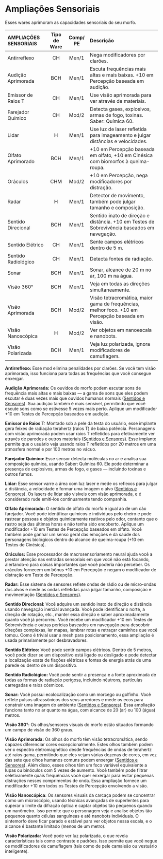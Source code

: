 # Ampliações Sensoriais

Esses wares aprimoram as capacidades sensoriais do seu morfo.

<!--sort-->

| AMPLIAÇÕES SENSORIAIS | Tipo de Ware | Comp/<wbr>PE | Descrição                                                                                        |
|:--------------------- |:------------:|:-------------------------------------:|:------------------------------------------------------------------------------------------------ |
| Antirreflexo          |      CH      |                 Men/1                 | Nega modificadores por clarões.                                                                  |
| Audição Aprimorada    |     BCH      |                 Men/1                 | Escuta frequências mais altas e mais baixas. +10 em Percepção baseada em audição.                |
| Emissor de Raios T    |      CH      |                 Men/1                 | Use visão aprimorada para ver através de materiais.                                              |
| Farejador Químico     |      CH      |                 Mod/2                 | Detecta gases, explosivos, armas de fogo, toxinas. Saber: Química 60.                            |
| Lidar                 |      H       |                 Men/1                 | Use luz de laser refletida para imageamento e julgar distâncias e velocidades.                   |
| Olfato Aprimorado     |     BCH      |                 Men/1                 | +10 em Percepção baseada em olfato, +10 em Cinésica com biomorfos à queima-roupa.                |
| Oráculos              |     CHM      |                 Mod/2                 | +10 em Percepção, nega modificadores por distração.                                              |
| Radar                 |      H       |                 Men/1                 | Detector de movimento, também pode julgar tamanho e composição.                                  |
| Sentido Direcional    |     BCH      |                 Men/1                 | Sentido inato de direção e distância. +10 em Testes de Sobrevivência baseados em navegação.      |
| Sentido Elétrico      |      CH      |                 Men/1                 | Sente campos elétricos dentro de 5&nbsp;m.                                                       |
| Sentido Radiológico   |      CH      |                 Men/1                 | Detecta fontes de radiação.                                                                      |
| Sonar                 |     BCH      |                 Men/1                 | Sonar, alcance de 20&nbsp;m no ar, 100&nbsp;m na água.                                           |
| Visão 360°            |     BCH      |                 Men/1                 | Veja em todas as direções simultaneamente.                                                       |
| Visão Aprimorada      |     BCH      |                 Mod/2                 | Visão tetracromática, maior gama de frequências, melhor foco. +10 em Percepção baseada em visão. |
| Visão Nanoscópica     |      H       |                 Mod/2                 | Ver objetos em nanoescala e nanobots.                                                            |
| Visão Polarizada      |     BCH      |                 Men/1                 | Veja luz polarizada, ignora modificadores de camuflagem.                                         |

<!--sort-->

**Antirreflexo:** Esse mod elimina penalidades por clarões. Se você tem visão aprimorada, isso funciona para todas as frequências que você consegue enxergar.

**Audição Aprimorada:** Os ouvidos do morfo podem escutar sons de frequência mais altas e mais baixas — a gama de sons que eles podem escutar é duas vezes mais que ouvidos humanos normais ([Sentidos e Sensores](07-senses-and-sensors.md)). Sua audição também é mais sensível, permitindo que você escute sons como se estivesse 5 vezes mais perto. Aplique um modificador +10 em Testes de Percepção baseados em audição.

**Emissor de Raios T:** Montado sob a pele da testa do usuário, esse implante gera feixes de radiação terahertz (raios T) de baixa potência. Personagens com visão aprimorada podem usar raios T refletidos para efetivamente ver através de paredes e outros materiais ([Sentidos e Sensores](07-senses-and-sensors.md)). Esse implante permite que o usuário veja usando raios T refletidos por 20 metros em uma atmosfera normal e por 100 metros no vácuo.

**Farejador Químico:** Esse sensor detecta moléculas no ar e analisa sua composição química, usando Saber: Química 60. Ele pode determinar a presença de explosivos, armas de fogo, e gases — incluindo toxinas e outros fumos.

**Lidar:** Esse sensor varre a área com luz laser e mede os reflexos para julgar a distância, a velocidade e formar uma imagem o alvo ([Sentidos e Sensores](07-senses-and-sensors.md)). Os lasers de lidar são visíveis com visão aprimorada, e é considerado rude emiti-los continuamente tendo companhia.

**Olfato Aprimorado:** O sentido de olfato do morfo é igual ao de um cão farejador. Você pode identificar químicos e indivíduos pelo cheiro e pode rastrear pessoas e objetos quimicamente reativos pelo odor, contanto que o rastro seja das últimas horas e não tenha sido encoberto. Aplique um modificador +10 em Testes de Percepção baseados em olfato. Você também pode ganhar um senso geral das emoções e da saúde dos personagens biológicos dentro do alcance de queima-roupa (+10 em Testes de Cinésica).

**Oráculos:** Esse processador de macrosensoriamento neural ajuda você a prestar atenção nas entradas sensoriais em que você não está focando, alertando-o para coisas importantes que você poderia não perceber. Os oráculos fornecem um bônus +10 em Percepção e negam o modificador de distração em Teste de Percepção.

**Radar:** Esse sistema de sensores reflete ondas de rádio ou de micro-ondas dos alvos e mede as ondas refletidas para julgar tamanho, composição e movimentação ([Sentidos e Sensores](07-senses-and-sensors.md)).

**Sentido Direcional:** Você adquire um sentido inato de direção e distância usando navegação inercial avançada. Você pode identificar o norte, a direção de rotação, etc., manter essa direção e saber aproximadamente quanto você já percorreu. Você recebe um modificador +10 em Testes de Sobrevivência e outras perícias baseados em navegação para descobrir direções complexas, ler mapas, lembrar rotas e retraçar caminhos que você tomou. Como é trivial usar a mesh para posicionamento, essa ampliação é usada primariamente por desbravadores.

**Sentido Elétrico:** Você pode sentir campos elétricos. Dentro de 5 metros, você pode dizer se um dispositivo está ligado ou desligado e pode detectar a localização exata de fiações elétricas e fontes de energia atrás de uma parede ou dentro de um dispositivo.

**Sentido Radiológico:** Você pode sentir a presença e a fonte aproximada de todas as formas de radiação perigosa, incluindo nêutrons, partículas carregadas e raios cósmicos.

**Sonar:** Você possui ecolocalização como um morcego ou golfinho. Você reflete pulsos ultrassônicos dos seus arredores e mede os ecos para construir uma imagem do ambiente ([Sentidos e Sensores](07-senses-and-sensors.md)). Essa ampliação funciona tanto no ar quanto na água, com alcance de 20 (ar) ou 100 (água) metros.

**Visão 360°:** Os olhos/sensores visuais do morfo estão situados formando um campo de visão de 360 graus.

**Visão Aprimorada:** Os olhos do morfo têm visão tetracromática, sendo capazes diferenciar cores excepcionalmente. Estes olhos também podem ver o espectro eletromagnético desde frequências de ondas de terahertz até raios gama, permitindo que eles vejam várias dezenas de cores, em vez das sete que olhos humanos comuns podem enxergar ([Sentidos e Sensores](07-senses-and-sensors.md)). Além disso, esses olhos têm um foco variável equivalente a lupas ou binóculos com 5 vezes de aumento. Você também pode filtrar seletivamente quais frequências você quer enxergar para evitar pequenas distrações nesses comprimentos de onda. Essa ampliação fornece um modificador +10 em todos os Testes de Percepção envolvendo a visão.

**Visão Nanoscópica:** Os sensores visuais da carcaça podem se concentrar como um microscópio, usando técnicas avançadas de superlentes para superar o limite da difração óptica e captar objetos tão pequenos quando um nanômetro. Isso permite que o personagem veja e analise objetos tão pequenos quanto células sanguíneas e até nanobots individuais. O sintemorfo deve ficar parado e estável para ver objetos nessa escala, e o alcance é bastante limitado (menos de um metro).

**Visão Polarizada:** Você pode ver luz polarizada, o que revela características tais como contraste e padrões. Isso permite que você negue os modificadores de camuflagem (tais como de pele camaleão ou vestuário inteligente).

<!--sort-end-->

